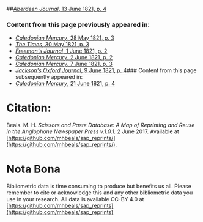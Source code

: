 ##[*Aberdeen Journal*, 13 June 1821, p. 4](https://mhbeals.github.io/sap_html/Aberdeen-Journal/Aberdeen-Journal-13-June-1821-p-4)

### Content from this page previously appeared in:
+ [*Caledonian Mercury*, 28 May 1821, p. 3](https://mhbeals.github.io/sap_html/Caledonian-Mercury/Caledonian-Mercury-28-May-1821-p-3)
+ [*The Times*, 30 May 1821, p. 3](https://mhbeals.github.io/sap_html/The-Times/The-Times-30-May-1821-p-3)
+ [*Freeman's Journal*, 1 June 1821, p. 2](https://mhbeals.github.io/sap_html/Freeman's-Journal/Freeman's-Journal-1-June-1821-p-2)
+ [*Caledonian Mercury*, 2 June 1821, p. 2](https://mhbeals.github.io/sap_html/Caledonian-Mercury/Caledonian-Mercury-2-June-1821-p-2)
+ [*Caledonian Mercury*, 7 June 1821, p. 3](https://mhbeals.github.io/sap_html/Caledonian-Mercury/Caledonian-Mercury-7-June-1821-p-3)
+ [*Jackson's Oxford Journal*, 9 June 1821, p. 4](https://mhbeals.github.io/sap_html/Jackson's-Oxford-Journal/Jackson's-Oxford-Journal-9-June-1821-p-4)### Content from this page subsequently appeared in:
+ [*Caledonian Mercury*, 21 June 1821, p. 4](https://mhbeals.github.io/sap_html/Caledonian-Mercury/Caledonian-Mercury-21-June-1821-p-4)
                    
# Citation: 

Beals. M. H. *Scissors and Paste Database: A Map of Reprinting and Reuse in the Anglophone Newspaper Press v.1.0.1.* 2 June 2017. Available at [https://github.com/mhbeals/sap_reprints/](https://github.com/mhbeals/sap_reprints/). 
                    
# Nota Bona

Bibliometric data is time consuming to produce but benefits us all. Please remember to cite or acknowledge this and any other bibliometric data you use in your research. All data is available CC-BY 4.0 at [https://github.com/mhbeals/sap_reprints](https://github.com/mhbeals/sap_reprints)